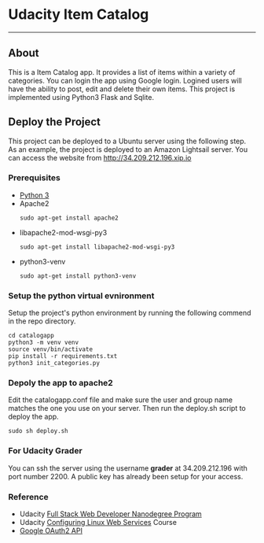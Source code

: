 # Udacity Item Catalog 
_______________________
## About
This is a Item Catalog app. It provides a list of items within a variety of categories.
You can login the app using Google login. Logined users will have the ability to post, edit and delete their own items. This project is implemented using Python3 Flask and Sqlite.

## Deploy the Project
This project can be deployed to a Ubuntu server using the following step.
As an example, the project is deployed to an Amazon Lightsail server.
You can access the website from http://34.209.212.196.xip.io

### Prerequisites
* [Python 3](https://www.python.org/downloads/)
* Apache2
  ```
  sudo apt-get install apache2
  ```
* libapache2-mod-wsgi-py3
  ```
  sudo apt-get install libapache2-mod-wsgi-py3
  ```
* python3-venv
  ```
  sudo apt-get install python3-venv
  ```

### Setup the python virtual evnironment
Setup the project's python environment by running the following commend in
the repo directory.
```
cd catalogapp
python3 -m venv venv
source venv/bin/activate
pip install -r requirements.txt 
python3 init_categories.py
```

### Depoly the app to apache2
Edit the catalogapp.conf file and make sure the user and group name matches the one you use on your server. Then run the deploy.sh script to deploy the app.
```
sudo sh deploy.sh
```

### For Udacity Grader
You can ssh the server using the username **grader** at 34.209.212.196 with port number 2200. A public key has already been setup for your access.

### Reference
* Udacity [Full Stack Web Developer Nanodegree Program](https://classroom.udacity.com/nanodegrees/nd004/dashboard/overview)
* Udacity [Configuring Linux Web Services](https://classroom.udacity.com/courses/ud299) Course
* [Google OAuth2 API](https://developers.google.com/identity/protocols/OAuth2)
